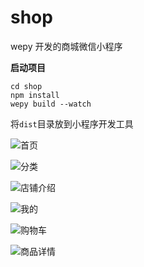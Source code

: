 # shop
wepy 开发的商城微信小程序

**启动项目**

```
cd shop
npm install
wepy build --watch
```
将`dist`目录放到小程序开发工具

![首页](https://github.com/woaigmz/shop/blob/master/shortcut/main_page.png)

![分类](https://github.com/woaigmz/shop/blob/master/shortcut/category_page.png)

![店铺介绍](https://github.com/woaigmz/shop/blob/master/shortcut/shopinfo_page.png)

![我的](https://github.com/woaigmz/shop/blob/master/shortcut/mine_page.png)

![购物车]()

![商品详情]()

